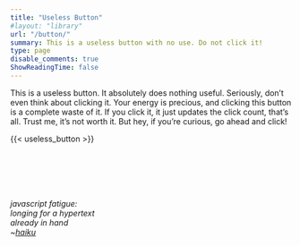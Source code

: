 ```yaml
---
title: "Useless Button"
#layout: "library"
url: "/button/"
summary: This is a useless button with no use. Do not click it!
type: page
disable_comments: true
ShowReadingTime: false
---
```


This is a useless button. It absolutely does nothing useful. Seriously, don’t even think about clicking it. Your energy is precious, and clicking this button is a complete waste of it. If you click it, it just updates the click count, that’s all. Trust me, it’s not worth it. But hey, if you’re curious, go ahead and click!

 {{< useless_button >}} 


\
\
\
\
\
*javascript fatigue:*  
*longing for a hypertext*  
*already in hand*  
*~[haiku](https://htmx.org/)*

